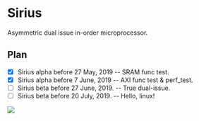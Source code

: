 # Sirius
Asymmetric dual issue in-order microprocessor.

## Plan

- [x] Sirius alpha before 27 May, 2019 -- SRAM func test.
- [x] Sirius alpha before 7 June, 2019 -- AXI func test & perf_test.
- [ ] Sirius beta before 27 June, 2019. -- True dual-issue.
- [ ] Sirius beta before 20 July, 2019. -- Hello, linux!

![](http://florin.myip.org/blog/files/640px-Sirius_A_and_B_artwork.jpg)
